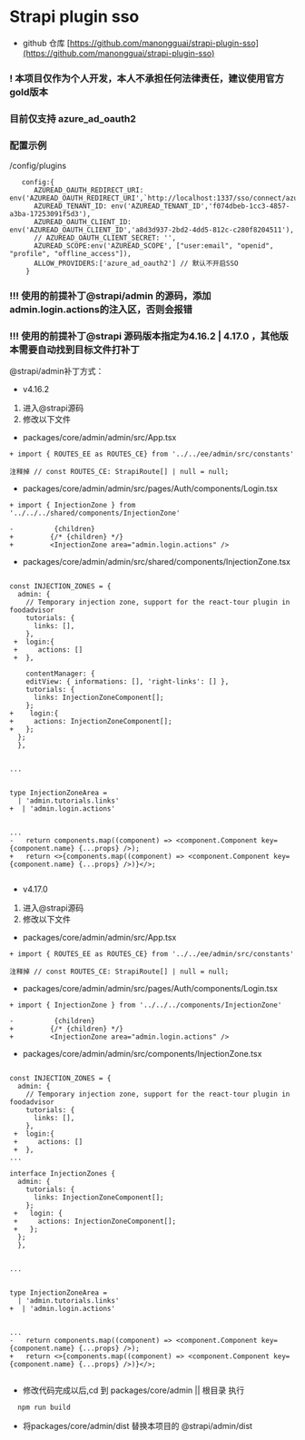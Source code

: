 # Strapi plugin sso

* github 仓库 
[https://github.com/manongguai/strapi-plugin-sso](https://github.com/manongguai/strapi-plugin-sso)

### ! 本项目仅作为个人开发，本人不承担任何法律责任，建议使用官方gold版本
### 目前仅支持 azure_ad_oauth2

### 配置示例

/config/plugins

```
   config:{
      AZUREAD_OAUTH_REDIRECT_URI: env('AZUREAD_OAUTH_REDIRECT_URI',`http://localhost:1337/sso/connect/azure_ad_oauth2`),
      AZUREAD_TENANT_ID: env('AZUREAD_TENANT_ID','f074dbeb-1cc3-4857-a3ba-17253091f5d3'),
      AZUREAD_OAUTH_CLIENT_ID: env('AZUREAD_OAUTH_CLIENT_ID','a8d3d937-2bd2-4dd5-812c-c280f8204511'),
      // AZUREAD_OAUTH_CLIENT_SECRET: '',
      AZUREAD_SCOPE:env('AZUREAD_SCOPE', ["user:email", "openid", "profile", "offline_access"]),
      ALLOW_PROVIDERS:['azure_ad_oauth2'] // 默认不开启SSO
    }

```

### !!! 使用的前提补丁@strapi/admin 的源码，添加admin.login.actions的注入区，否则会报错
### !!! 使用的前提补丁@strapi 源码版本指定为4.16.2 | 4.17.0 ，其他版本需要自动找到目标文件打补丁


@strapi/admin补丁方式：

- v4.16.2

1. 进入@strapi源码
2. 修改以下文件

* packages/core/admin/admin/src/App.tsx

```tsx 
+ import { ROUTES_EE as ROUTES_CE} from '../../ee/admin/src/constants'

注释掉 // const ROUTES_CE: StrapiRoute[] | null = null;

```

* packages/core/admin/admin/src/pages/Auth/components/Login.tsx

```tsx 
+ import { InjectionZone } from '../../../shared/components/InjectionZone'

-          {children}
+         {/* {children} */}
+         <InjectionZone area="admin.login.actions" />

```

* packages/core/admin/admin/src/shared/components/InjectionZone.tsx

```tsx 

const INJECTION_ZONES = {
  admin: {
    // Temporary injection zone, support for the react-tour plugin in foodadvisor
    tutorials: {
      links: [],
    },
 +  login:{
 +     actions: []
 +  },

    contentManager: {
    editView: { informations: [], 'right-links': [] },
    tutorials: {
      links: InjectionZoneComponent[];
    };
+    login:{
+     actions: InjectionZoneComponent[];
+   };
  };
  },


...


type InjectionZoneArea =
  | 'admin.tutorials.links'
+  | 'admin.login.actions'


...
-   return components.map((component) => <component.Component key={component.name} {...props} />);
+   return <>{components.map((component) => <component.Component key={component.name} {...props} />)}</>;


```


- v4.17.0

1. 进入@strapi源码
2. 修改以下文件

* packages/core/admin/admin/src/App.tsx

```tsx 
+ import { ROUTES_EE as ROUTES_CE} from '../../ee/admin/src/constants'

注释掉 // const ROUTES_CE: StrapiRoute[] | null = null;

```

* packages/core/admin/admin/src/pages/Auth/components/Login.tsx

```tsx 
+ import { InjectionZone } from '../../../components/InjectionZone'

-          {children}
+         {/* {children} */}
+         <InjectionZone area="admin.login.actions" />

```

* packages/core/admin/admin/src/components/InjectionZone.tsx

```tsx 

const INJECTION_ZONES = {
  admin: {
    // Temporary injection zone, support for the react-tour plugin in foodadvisor
    tutorials: {
      links: [],
    },
 +  login:{
 +     actions: []
 +  },
...

interface InjectionZones {
  admin: {
    tutorials: {
      links: InjectionZoneComponent[];
    };
 +   login: {
 +     actions: InjectionZoneComponent[];
 +   };
  };
  },


...


type InjectionZoneArea =
  | 'admin.tutorials.links'
+  | 'admin.login.actions'


...
-   return components.map((component) => <component.Component key={component.name} {...props} />);
+   return <>{components.map((component) => <component.Component key={component.name} {...props} />)}</>;


```



* 修改代码完成以后,cd 到 packages/core/admin ||  根目录
执行
```cmd
  npm run build
```

* 将packages/core/admin/dist  替换本项目的 @strapi/admin/dist     

